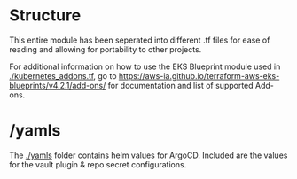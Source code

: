 # Structure

This entire module has been seperated into different .tf files for ease of reading and allowing for portability to other projects. 

For additional information on how to use the EKS Blueprint module used in [./kubernetes_addons.tf](https://github.com/restonlogic/stormforge/blob/main/infrastructure/kubernetes_addons.tf), go to https://aws-ia.github.io/terraform-aws-eks-blueprints/v4.2.1/add-ons/ for documentation and list of supported Add-ons. 

# /yamls

The [./yamls](https://github.com/restonlogic/stormforge/tree/main/infrastructure/yamls) folder contains helm values for ArgoCD. Included are the values for the vault plugin & repo secret configurations. 